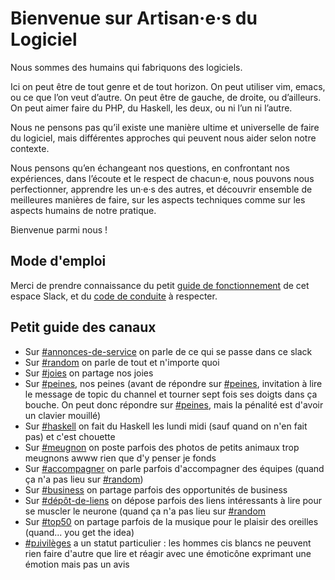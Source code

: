 # Bienvenue sur Artisan·e·s du Logiciel

Nous sommes des humains qui fabriquons des logiciels.

Ici on peut être de tout genre et de tout horizon. On peut utiliser vim, emacs, ou ce que l’on veut d’autre. On peut être de gauche, de droite, ou d’ailleurs. On peut aimer faire du PHP, du Haskell, les deux, ou ni l’un ni l’autre.

Nous ne pensons pas qu’il existe une manière ultime et universelle de faire du logiciel, mais différentes approches qui peuvent nous aider selon notre contexte.

Nous pensons qu’en échangeant nos questions, en confrontant nos expériences, dans l’écoute et le respect de chacun·e, nous pouvons nous perfectionner, apprendre les un·e·s des autres, et découvrir ensemble de meilleures manières de faire, sur les aspects techniques comme sur les aspects humains de notre pratique.

Bienvenue parmi nous !

## Mode d'emploi

Merci de prendre connaissance du petit [guide de fonctionnement](GUIDE_DE_FONCTIONNEMENT.md) de cet espace Slack, et du [code de conduite](CODE_DE_CONDUITE.md) à respecter.

## Petit guide des canaux

* Sur [#annonces-de-service](https://artisans-du-logiciel.slack.com/messages/C04RH4P77) on parle de ce qui se passe dans ce slack
* Sur [#random](https://artisans-du-logiciel.slack.com/messages/C04RH4P7K) on parle de tout et n'importe
  quoi
* Sur [#joies](https://artisans-du-logiciel.slack.com/messages/C5N26RATU) on partage nos joies
* Sur [#peines](https://artisans-du-logiciel.slack.com/messages/C59NG3E8P), nos peines (avant de répondre sur
  [#peines](https://artisans-du-logiciel.slack.com/messages/C59NG3E8P), invitation à lire le message de topic du channel et tourner
  sept fois ses doigts dans ça bouche. On peut donc répondre sur [#peines](https://artisans-du-logiciel.slack.com/messages/C59NG3E8P),
  mais la pénalité est d'avoir un clavier mouillé)
* Sur [#haskell](https://artisans-du-logiciel.slack.com/messages/C7KTJBB0C) on fait du Haskell les lundi midi (sauf quand on n'en fait pas)
  et c'est chouette
* Sur [#meugnon](https://artisans-du-logiciel.slack.com/messages/C58GGLY9Y) on poste parfois des photos de petits animaux trop meugnons awww rien
  que d'y penser je fonds
* Sur [#accompagner](https://artisans-du-logiciel.slack.com/messages/C04RXS0KX) on parle parfois d'accompagner des équipes (quand ça n'a pas lieu sur [#random](https://artisans-du-logiciel.slack.com/messages/C04RH4P7K))
* Sur [#business](https://artisans-du-logiciel.slack.com/messages/C04RY5J09) on partage parfois des opportunités de business
* Sur [#dépôt-de-liens](https://artisans-du-logiciel.slack.com/messages/C7ZMVGPUM) on dépose parfois des liens intéressants à lire pour se muscler
  le neurone (quand ça n'a pas lieu sur [#random](https://artisans-du-logiciel.slack.com/messages/C04RH4P7K)
* Sur [#top50](https://artisans-du-logiciel.slack.com/messages/C7R2KV1UN) on partage parfois de la musique pour le plaisir des oreilles
  (quand... you get the idea)
* [#pɹivilèges](https://artisans-du-logiciel.slack.com/messages/CBN6UN89L) a un statut particulier : les hommes cis blancs ne peuvent rien faire
  d'autre que lire et réagir avec une émoticône exprimant une émotion mais pas un avis
